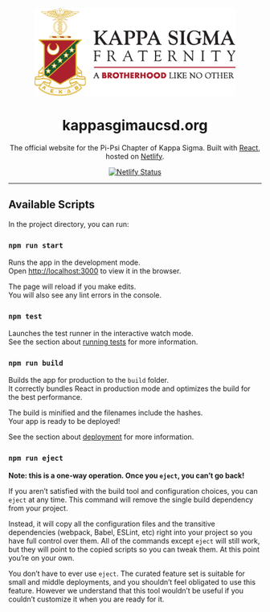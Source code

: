 <div align="center">
  <img src="./src/img/banner.png" alt="Kappa Sigma banner" width=400/>
  <h1>kappasgimaucsd.org</h1>
  <p>The official website for the Pi-Psi Chapter of Kappa Sigma. Built with <a href="https://github.com/facebook/create-react-app">React</a>, hosted on <a href="">Netlify</a>.</p>
  
  [![Netlify Status](https://api.netlify.com/api/v1/badges/741a4717-598b-413d-b516-bd38f3200944/deploy-status)](https://app.netlify.com/sites/goofy-saha-b95c64/deploys)

  </div>

<hr />

## Available Scripts

In the project directory, you can run:

### `npm run start`

Runs the app in the development mode.\
Open [http://localhost:3000](http://localhost:3000) to view it in the browser.

The page will reload if you make edits.\
You will also see any lint errors in the console.

### `npm test`

Launches the test runner in the interactive watch mode.\
See the section about [running tests](https://facebook.github.io/create-react-app/docs/running-tests) for more information.

### `npm run build`

Builds the app for production to the `build` folder.\
It correctly bundles React in production mode and optimizes the build for the best performance.

The build is minified and the filenames include the hashes.\
Your app is ready to be deployed!

See the section about [deployment](https://facebook.github.io/create-react-app/docs/deployment) for more information.

### `npm run eject`

**Note: this is a one-way operation. Once you `eject`, you can’t go back!**

If you aren’t satisfied with the build tool and configuration choices, you can `eject` at any time. This command will remove the single build dependency from your project.

Instead, it will copy all the configuration files and the transitive dependencies (webpack, Babel, ESLint, etc) right into your project so you have full control over them. All of the commands except `eject` will still work, but they will point to the copied scripts so you can tweak them. At this point you’re on your own.

You don’t have to ever use `eject`. The curated feature set is suitable for small and middle deployments, and you shouldn’t feel obligated to use this feature. However we understand that this tool wouldn’t be useful if you couldn’t customize it when you are ready for it.
